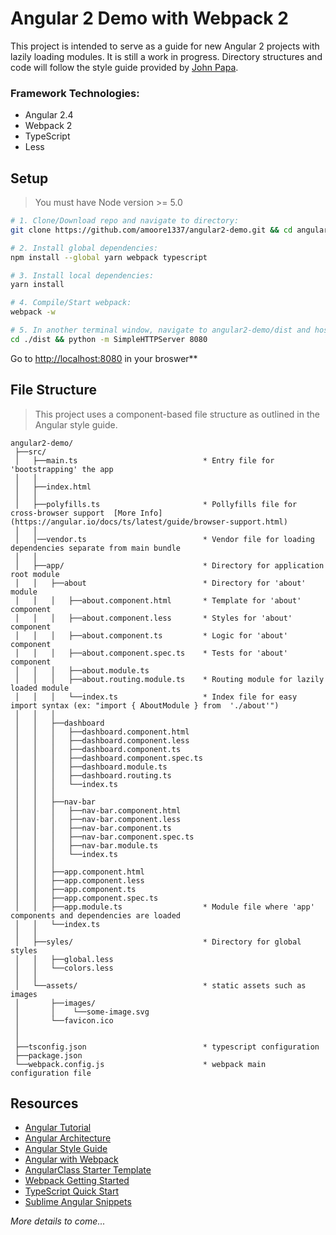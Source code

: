 # Angular 2 Demo with Webpack 2

This project is intended to serve as a guide for new Angular 2 projects with lazily loading modules. It is still a work in progress. Directory structures and code will follow the style guide provided by [John Papa](https://angular.io/docs/ts/latest/guide/style-guide.html).

### Framework Technologies:
- Angular 2.4
- Webpack 2
- TypeScript
- Less

## Setup
> You must have Node version >= 5.0

```bash
# 1. Clone/Download repo and navigate to directory:
git clone https://github.com/amoore1337/angular2-demo.git && cd angular2-demo

# 2. Install global dependencies:
npm install --global yarn webpack typescript

# 3. Install local dependencies:
yarn install

# 4. Compile/Start webpack:
webpack -w

# 5. In another terminal window, navigate to angular2-demo/dist and host locally such as:
cd ./dist && python -m SimpleHTTPServer 8080
```

Go to [http://localhost:8080](http://localhost:8080/) in your broswer**

## File Structure
> This project uses a component-based file structure as outlined in the Angular style guide.

```
angular2-demo/
 ├──src/
 │   ├──main.ts                            * Entry file for 'bootstrapping' the app
 │   │
 │   ├──index.html
 │   │
 │   ├──polyfills.ts                       * Pollyfills file for cross-browser support  [More Info](https://angular.io/docs/ts/latest/guide/browser-support.html)
 │   │
 │   │──vendor.ts                          * Vendor file for loading dependencies separate from main bundle
 │   │
 │   ├──app/                               * Directory for application root module
 │   │   ├──about                          * Directory for 'about' module
 │   │   │   ├──about.component.html       * Template for 'about' component
 │   │   │   ├──about.component.less       * Styles for 'about' component
 │   │   │   ├──about.component.ts         * Logic for 'about' component
 │   │   │   ├──about.component.spec.ts    * Tests for 'about' component
 │   │   │   ├──about.module.ts
 │   │   │   ├──about.routing.module.ts    * Routing module for lazily loaded module
 │   │   │   └──index.ts                   * Index file for easy import syntax (ex: "import { AboutModule } from  './about'")
 │   │   │
 │   │   ├──dashboard
 │   │   │   ├──dashboard.component.html
 │   │   │   ├──dashboard.component.less
 │   │   │   ├──dashboard.component.ts
 │   │   │   ├──dashboard.component.spec.ts
 │   │   │   ├──dashboard.module.ts
 │   │   │   ├──dashboard.routing.ts
 │   │   │   └──index.ts
 │   │   │
 │   │   ├──nav-bar
 │   │   │   ├──nav-bar.component.html
 │   │   │   ├──nav-bar.component.less
 │   │   │   ├──nav-bar.component.ts
 │   │   │   ├──nav-bar.component.spec.ts
 │   │   │   ├──nav-bar.module.ts
 │   │   │   └──index.ts
 │   │   │
 │   │   ├──app.component.html
 │   │   ├──app.component.less
 │   │   ├──app.component.ts
 │   │   ├──app.component.spec.ts
 │   │   ├──app.module.ts                  * Module file where 'app' components and dependencies are loaded
 │   │   └──index.ts
 │   │
 │   ├──syles/                             * Directory for global styles
 │   │   ├──global.less
 │   │   └──colors.less
 │   │
 │   └──assets/                            * static assets such as images
 │       ├──images/
 │       │    └──some-image.svg
 │       └──favicon.ico
 │
 │
 ├──tsconfig.json                          * typescript configuration
 ├──package.json
 └──webpack.config.js                      * webpack main configuration file

```

## Resources
* [Angular Tutorial](https://angular.io/docs/ts/latest/tutorial/)
* [Angular Architecture](https://angular.io/docs/ts/latest/guide/architecture.html)
* [Angular Style Guide](https://angular.io/docs/ts/latest/guide/style-guide.html)
* [Angular with Webpack](https://angular.io/docs/ts/latest/guide/webpack.html)
* [AngularClass Starter Template](https://github.com/AngularClass/angular2-webpack-starter)
* [Webpack Getting Started](https://webpack.js.org/guides/get-started/)
* [TypeScript Quick Start](https://www.typescriptlang.org/docs/tutorial.html)
* [Sublime Angular Snippets](https://github.com/orizens/sublime-angular2-snippets)


*More details to come...*
